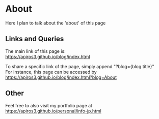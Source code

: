 # About
Here I plan to talk about the 'about' of this page

## Links and Queries
The main link of this page is:    
https://apiros3.github.io/blog/index.html

To share a specific link of the page, simply append "?blog={blog title}"    
For instance, this page can be accessed by https://apiros3.github.io/blog/index.html?blog=About 

## Other
Feel free to also visit my portfolio page at https://apiros3.github.io/personal/info-jp.html